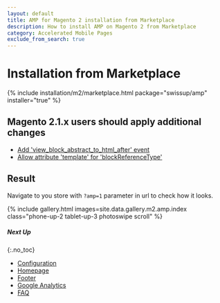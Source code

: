 ```yaml
---
layout: default
title: AMP for Magento 2 installation from Marketplace
description: How to install AMP on Magento 2 from Marketplace
category: Accelerated Mobile Pages
exclude_from_search: true
---
```


# Installation from Marketplace

{% include installation/m2/marketplace.html package="swissup/amp" installer="true" %}

## Magento 2.1.x users should apply additional changes

 -  [Add 'view_block_abstract_to_html_after' event][m21_add_event]
 -  [Allow attribute 'template' for 'blockReferenceType'][m21_allow_template]

## Result

Navigate to you store with `?amp=1` parameter in url to check how it looks.

{% include gallery.html images=site.data.gallery.m2.amp.index class="phone-up-2 tablet-up-3 photoswipe scroll" %}

##### Next Up
{:.no_toc}

 -  [Configuration](../configuration/)
 -  [Homepage](../customization/homepage/)
 -  [Footer](../customization/footer/)
 -  [Google Analytics](../google-analytics/)
 -  [FAQ](../faq/)

[m21_add_event]: /m2/extensions/amp/known-issues/#broken-amp-pages-on-magento-21x
[m21_allow_template]: /m2/extensions/amp/known-issues/#the-attribute-template-is-not-allowed-error-on-magento-21x
